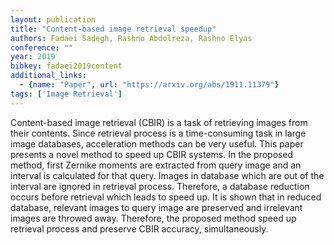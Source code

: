 ```yaml
---
layout: publication
title: "Content-based image retrieval speedup"
authors: Fadaei Sadegh, Rashno Abdolreza, Rashno Elyas
conference: ""
year: 2019
bibkey: fadaei2019content
additional_links:
  - {name: "Paper", url: "https://arxiv.org/abs/1911.11379"}
tags: ['Image Retrieval']
---
```

Content-based image retrieval (CBIR) is a task of retrieving images from their
contents. Since retrieval process is a time-consuming task in large image
databases, acceleration methods can be very useful. This paper presents a novel
method to speed up CBIR systems. In the proposed method, first Zernike moments
are extracted from query image and an interval is calculated for that query.
Images in database which are out of the interval are ignored in retrieval
process. Therefore, a database reduction occurs before retrieval which leads to
speed up. It is shown that in reduced database, relevant images to query image
are preserved and irrelevant images are throwed away. Therefore, the proposed
method speed up retrieval process and preserve CBIR accuracy, simultaneously.
